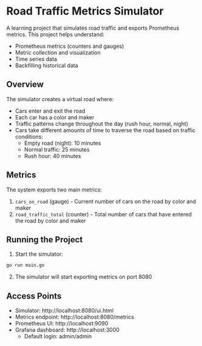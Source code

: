 # Road Traffic Metrics Simulator

A learning project that simulates road traffic and exports Prometheus metrics. This project helps understand:
- Prometheus metrics (counters and gauges)
- Metric collection and visualization
- Time series data
- Backfilling historical data

## Overview

The simulator creates a virtual road where:
- Cars enter and exit the road
- Each car has a color and maker
- Traffic patterns change throughout the day (rush hour, normal, night)
- Cars take different amounts of time to traverse the road based on traffic conditions:
  - Empty road (night): 10 minutes
  - Normal traffic: 25 minutes
  - Rush hour: 40 minutes

## Metrics

The system exports two main metrics:
1. `cars_on_road` (gauge) - Current number of cars on the road by color and maker
2. `road_traffic_total` (counter) - Total number of cars that have entered the road by color and maker

## Running the Project

1. Start the simulator:
```bash
go run main.go
```
2. The simulator will start exporting metrics on port 8080

## Access Points

- Simulator: http://localhost:8080/ui.html
- Metrics endpoint: http://localhost:8080/metrics
- Prometheus UI: http://localhost:9090
- Grafana dashboard: http://localhost:3000
  - Default login: admin/admin